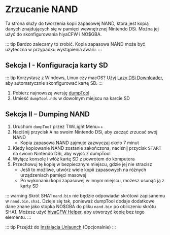 # Zrzucanie NAND

Ta strona służy do tworzenia kopii zapasowej NAND, która jest kopią danych znajdujących się w pamięci wewnętrznej Nintendo DSi. Można jej użyć do skonfigurowania hiyaCFW i NO$GBA.

::: tip
Bardzo zalecamy to zrobić. Kopia zapasowa NAND może być użyteczna w przypadku wystąpienia awarii.
:::

## Sekcja I - Konfiguracja karty SD

::: tip
Korzystasz z Windows, Linux czy macOS? Użyj [Lazy DSi Downloader](lazy-dsi-downloader), aby automatycznie skonfigurować kartę SD.
:::

1. Pobierz najnowszą wersję [dumpTool](https://github.com/zoogie/dumpTool/releases/latest/download/dumpTool.nds)
1. Umieść `dumpTool.nds` w dowolnym miejscu na karcie SD

## Sekcja II – Dumping NAND
1. Uruchom `dumpTool` przez TWiLight Menu++
1. Naciśnij przycisk <kbd class="face">A</kbd> na swoim Nintendo DSi, aby zacząć zrzucać swój NAND
   - Kopia zapasowa NAND zajmuje zazwyczaj około 7 minut
1. Kiedy kopiowanie NAND zostanie zakończona, naciśnij przycisk <kbd>START</kbd> na swoim Nintendo DSi, aby wyjść z dumpTool
1. Wyłącz konsolę i włóż kartę SD z powrotem do komputera
1. Przechowuj tę kopię w bezpiecznym miejscu, gdzie jej nie stracisz
   - Jeśli to możliwe, utwórz wiele kopii zapasowych na różnych urządzeniach pamięci masowej
   - Po wykonaniu kopii zapasowej w innym miejscu, możesz usunąć ją z karty SD

::: warning
Skrót SHA1 `nand.bin` nie będzie odpowiadał skrótowi zapisanemu w `nand.bin.sha1`. Dzieje się tak, ponieważ dumpTool dodaje dodatkowe dane znane jako stopka NO$GBA do pliku `nand.bin` po obliczeniu skrótu SHA1. Możesz użyć [hiyaCFW Helper](https://github.com/mondul/HiyaCFW-Helper/releases), aby utworzyć kopię bez tego elementu.
:::

::: tip
Przejdź do [Instalacja Unlaunch](installing-unlaunch) (Opcjonalnie)
:::
